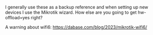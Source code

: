 I generally use these as a backup reference and when setting up new devices I
use the Mikrotik wizard. How else are you going to get hw-offload=yes right?

A warning about wifi6: https://dabase.com/blog/2023/mikrotik-wifi6/
